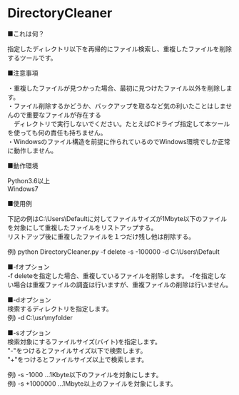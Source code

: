 # DirectoryCleaner

■これは何？

指定したディレクトリ以下を再帰的にファイル検索し、重複したファイルを削除するツールです。<br>

■注意事項

・重複したファイルが見つかった場合、最初に見つけたファイル以外を削除します。<br>
・ファイル削除するかどうか、バックアップを取るなど気の利いたことはしませんので重要なファイルが存在する<br>
　ディレクトリで実行しないでください。たとえばCドライブ指定して本ツールを使っても何の責任も持ちません。<br>
・Windowsのファイル構造を前提に作られているのでWindows環境でしか正常に動作しません。<br>

■動作環境<br>

Python3.6以上<br>
Windows7<br>

■使用例<br>

下記の例はC:\Users\Defaultに対してファイルサイズが1Mbyte以下のファイルを対象にして重複したファイルをリストアップする。<br>
リストアップ後に重複したファイルを１つだけ残し他は削除する。<br>


例) python DirectoryCleaner.py -f delete -s -100000 -d C:\Users\Default

■-fオプション<br>
-f deleteを指定した場合、重複しているファイルを削除します。
-fを指定しない場合は重複ファイルの調査は行いますが、重複ファイルの削除は行いません。

■-dオプション<br>
検索するディレクトリを指定します。<br>
例) -d C:\usr\myfolder<br>

■-sオプション<br>
検索対象にするファイルサイズ(バイト)を指定します。<br>
"-"をつけるとファイルサイズ以下で検索します。<br>
"+"をつけるとファイルサイズ以上で検索します。<br>

例) -s -1000  …1Kbyte以下のファイルを対象にします。<br>
例) -s +1000000  …1Mbyte以上のファイルを対象にします。<br>


